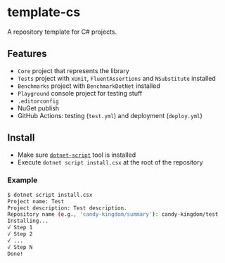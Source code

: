 # template-cs
A repository template for C# projects.

## Features
- `Core` project that represents the library
- `Tests` project with `xUnit`, `FluentAssertions` and `NSubstitute` installed
- `Benchmarks` project with `BenchmarkDotNet` installed
- `Playground` console project for testing stuff
- `.editorconfig`
- NuGet publish
- GitHub Actions: testing (`test.yml`) and deployment (`deploy.yml`)

## Install
- Make sure [`dotnet-script`](https://github.com/dotnet-script/dotnet-script) tool is installed
- Execute `dotnet script install.csx` at the root of the repository

### Example
```sh
$ dotnet script install.csx
Project name: Test
Project description: Test description.
Repository name (e.g., 'candy-kingdom/summary'): candy-kingdom/test
Installing...
√ Step 1
√ Step 2
√ ...
√ Step N
Done!
```
